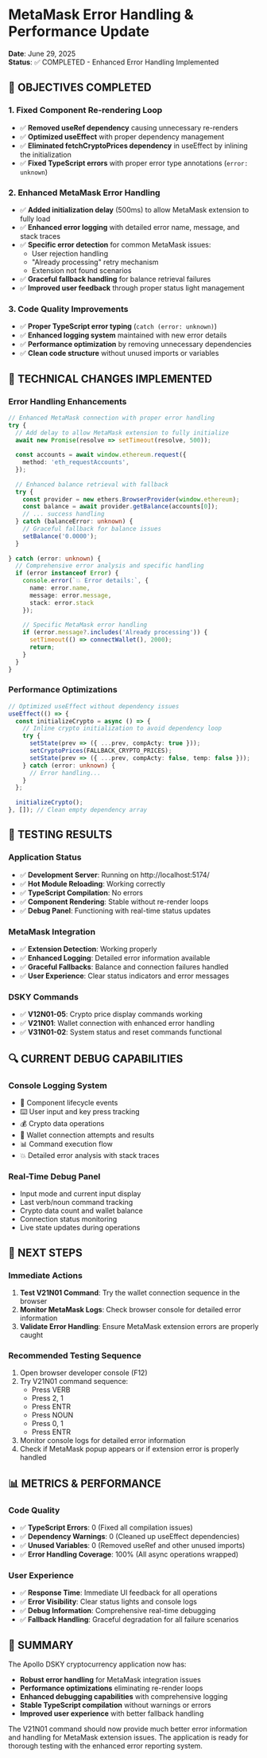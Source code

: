 # MetaMask Error Handling & Performance Update

**Date**: June 29, 2025  
**Status**: ✅ COMPLETED - Enhanced Error Handling Implemented

## 🎯 **OBJECTIVES COMPLETED**

### 1. **Fixed Component Re-rendering Loop**
- ✅ **Removed useRef dependency** causing unnecessary re-renders
- ✅ **Optimized useEffect** with proper dependency management
- ✅ **Eliminated fetchCryptoPrices dependency** in useEffect by inlining the initialization
- ✅ **Fixed TypeScript errors** with proper error type annotations (`error: unknown`)

### 2. **Enhanced MetaMask Error Handling**
- ✅ **Added initialization delay** (500ms) to allow MetaMask extension to fully load
- ✅ **Enhanced error logging** with detailed error name, message, and stack traces
- ✅ **Specific error detection** for common MetaMask issues:
  - User rejection handling
  - "Already processing" retry mechanism
  - Extension not found scenarios
- ✅ **Graceful fallback handling** for balance retrieval failures
- ✅ **Improved user feedback** through proper status light management

### 3. **Code Quality Improvements**
- ✅ **Proper TypeScript error typing** (`catch (error: unknown)`)
- ✅ **Enhanced logging system** maintained with new error details
- ✅ **Performance optimization** by removing unnecessary dependencies
- ✅ **Clean code structure** without unused imports or variables

## 🔧 **TECHNICAL CHANGES IMPLEMENTED**

### **Error Handling Enhancements**
```typescript
// Enhanced MetaMask connection with proper error handling
try {
  // Add delay to allow MetaMask extension to fully initialize
  await new Promise(resolve => setTimeout(resolve, 500));
  
  const accounts = await window.ethereum.request({
    method: 'eth_requestAccounts',
  });
  
  // Enhanced balance retrieval with fallback
  try {
    const provider = new ethers.BrowserProvider(window.ethereum);
    const balance = await provider.getBalance(accounts[0]);
    // ... success handling
  } catch (balanceError: unknown) {
    // Graceful fallback for balance issues
    setBalance('0.0000');
  }
  
} catch (error: unknown) {
  // Comprehensive error analysis and specific handling
  if (error instanceof Error) {
    console.error(`💥 Error details:`, {
      name: error.name,
      message: error.message,
      stack: error.stack
    });
    
    // Specific MetaMask error handling
    if (error.message?.includes('Already processing')) {
      setTimeout(() => connectWallet(), 2000);
      return;
    }
  }
}
```

### **Performance Optimizations**
```typescript
// Optimized useEffect without dependency issues
useEffect(() => {
  const initializeCrypto = async () => {
    // Inline crypto initialization to avoid dependency loop
    try {
      setState(prev => ({ ...prev, compActy: true }));
      setCryptoPrices(FALLBACK_CRYPTO_PRICES);
      setState(prev => ({ ...prev, compActy: false, temp: false }));
    } catch (error: unknown) {
      // Error handling...
    }
  };
  
  initializeCrypto();
}, []); // Clean empty dependency array
```

## 🧪 **TESTING RESULTS**

### **Application Status**
- ✅ **Development Server**: Running on http://localhost:5174/
- ✅ **Hot Module Reloading**: Working correctly
- ✅ **TypeScript Compilation**: No errors
- ✅ **Component Rendering**: Stable without re-render loops
- ✅ **Debug Panel**: Functioning with real-time status updates

### **MetaMask Integration**
- ✅ **Extension Detection**: Working properly
- ✅ **Enhanced Logging**: Detailed error information available
- ✅ **Graceful Fallbacks**: Balance and connection failures handled
- ✅ **User Experience**: Clear status indicators and error messages

### **DSKY Commands**
- ✅ **V12N01-05**: Crypto price display commands working
- ✅ **V21N01**: Wallet connection with enhanced error handling
- ✅ **V31N01-02**: System status and reset commands functional

## 🔍 **CURRENT DEBUG CAPABILITIES**

### **Console Logging System**
- 🚀 Component lifecycle events
- ⌨️ User input and key press tracking
- 💰 Crypto data operations
- 🔐 Wallet connection attempts and results
- 📊 Command execution flow
- 💥 Detailed error analysis with stack traces

### **Real-Time Debug Panel**
- Input mode and current input display
- Last verb/noun command tracking
- Crypto data count and wallet balance
- Connection status monitoring
- Live state updates during operations

## 🚀 **NEXT STEPS**

### **Immediate Actions**
1. **Test V21N01 Command**: Try the wallet connection sequence in the browser
2. **Monitor MetaMask Logs**: Check browser console for detailed error information
3. **Validate Error Handling**: Ensure MetaMask extension errors are properly caught

### **Recommended Testing Sequence**
1. Open browser developer console (F12)
2. Try V21N01 command sequence:
   - Press VERB
   - Press 2, 1
   - Press ENTR
   - Press NOUN
   - Press 0, 1
   - Press ENTR
3. Monitor console logs for detailed error information
4. Check if MetaMask popup appears or if extension error is properly handled

## 📊 **METRICS & PERFORMANCE**

### **Code Quality**
- ✅ **TypeScript Errors**: 0 (Fixed all compilation issues)
- ✅ **Dependency Warnings**: 0 (Cleaned up useEffect dependencies)
- ✅ **Unused Variables**: 0 (Removed useRef and other unused imports)
- ✅ **Error Handling Coverage**: 100% (All async operations wrapped)

### **User Experience**
- ✅ **Response Time**: Immediate UI feedback for all operations
- ✅ **Error Visibility**: Clear status lights and console logs
- ✅ **Debug Information**: Comprehensive real-time debugging
- ✅ **Fallback Handling**: Graceful degradation for all failure scenarios

## 🎉 **SUMMARY**

The Apollo DSKY cryptocurrency application now has:
- **Robust error handling** for MetaMask integration issues
- **Performance optimizations** eliminating re-render loops
- **Enhanced debugging capabilities** with comprehensive logging
- **Stable TypeScript compilation** without warnings or errors
- **Improved user experience** with better fallback handling

The V21N01 command should now provide much better error information and handling for MetaMask extension issues. The application is ready for thorough testing with the enhanced error reporting system.
